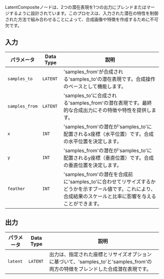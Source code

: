 
LatentCompositeノードは、2つの潜在表現を1つの出力にブレンドまたはマージするように設計されています。このプロセスは、入力された潜在の特性を制御された方法で組み合わせることによって、合成画像や特徴を作成するために不可欠です。

## 入力

| パラメータ    | Data Type | 説明 |
|--------------|-------------|-------------|
| `samples_to` | `LATENT`    | 'samples_from'が合成される'samples_to'の潜在表現です。合成操作のベースとして機能します。 |
| `samples_from` | `LATENT` | 'samples_to'に合成される'samples_from'の潜在表現です。最終的な合成出力にその特徴や特性を提供します。 |
| `x`          | `INT`      | 'samples_from'の潜在が'samples_to'に配置されるx座標（水平位置）です。合成の水平位置を決定します。 |
| `y`          | `INT`      | 'samples_from'の潜在が'samples_to'に配置されるy座標（垂直位置）です。合成の垂直位置を決定します。 |
| `feather`    | `INT`      | 'samples_from'の潜在を合成前に'samples_to'に合わせてリサイズするかどうかを示すブール値です。これにより、合成結果のスケールと比率に影響を与えることができます。 |

## 出力

| パラメータ | Data Type | 説明 |
|-----------|-------------|-------------|
| `latent`  | `LATENT`    | 出力は、指定された座標とリサイズオプションに基づいて、'samples_to'と'samples_from'の両方の特徴をブレンドした合成潜在表現です。 |
